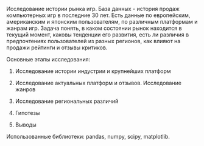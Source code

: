 Исследование истории рынка игр. База данных - история продаж компьютерных игр в последние 30 лет. Есть данные по европейским, американским и японским пользователям, по различным платформам и жанрам игр. Задача понять, в каком состоянии рынок находится в текущий момент, каковы тенденции его развития, есть ли различия в предпочтениях пользователей из разных регионов, как влияют на продажи рейтинги и отзывы критиков.

Основные этапы исследования:

1. Исследование истории индустрии и крупнейших платформ

2. Исследование актуальных платформ и отзывов. Исследование жанров

3. Исследование региональных различий

4. Гипотезы

5. Выводы

Использованные библиотеки: pandas, numpy, scipy, matplotlib.

